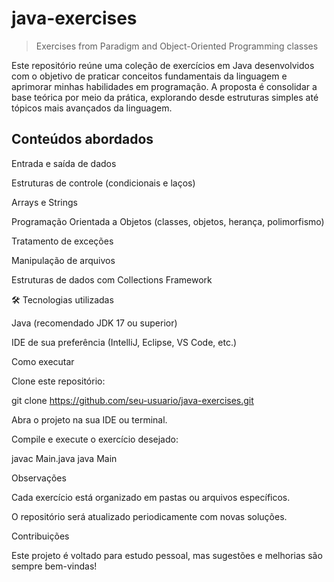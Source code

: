 # java-exercises
> Exercises from Paradigm and Object-Oriented Programming classes

Este repositório reúne uma coleção de exercícios em Java desenvolvidos com o objetivo de praticar conceitos fundamentais da linguagem e aprimorar minhas habilidades em programação.
A proposta é consolidar a base teórica por meio da prática, explorando desde estruturas simples até tópicos mais avançados da linguagem.

## Conteúdos abordados

Entrada e saída de dados

Estruturas de controle (condicionais e laços)

Arrays e Strings

Programação Orientada a Objetos (classes, objetos, herança, polimorfismo)

Tratamento de exceções

Manipulação de arquivos

Estruturas de dados com Collections Framework

🛠️ Tecnologias utilizadas

Java (recomendado JDK 17 ou superior)

IDE de sua preferência (IntelliJ, Eclipse, VS Code, etc.)

Como executar

Clone este repositório:

git clone https://github.com/seu-usuario/java-exercises.git


Abra o projeto na sua IDE ou terminal.

Compile e execute o exercício desejado:

javac Main.java
java Main

Observações

Cada exercício está organizado em pastas ou arquivos específicos.

O repositório será atualizado periodicamente com novas soluções.

Contribuições

Este projeto é voltado para estudo pessoal, mas sugestões e melhorias são sempre bem-vindas!